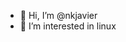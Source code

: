 - 👋 Hi, I’m @nkjavier
- 👀 I’m interested in linux


<!---
nkjavier/nkjavier is a ✨ special ✨ repository because its `README.md` (this file) appears on your GitHub profile.
You can click the Preview link to take a look at your changes.
--->

